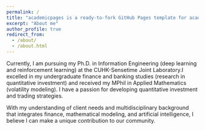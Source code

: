 ```yaml
---
permalink: /
title: "academicpages is a ready-to-fork GitHub Pages template for academic personal websites"
excerpt: "About me"
author_profile: true
redirect_from: 
  - /about/
  - /about.html
---
```



Currently, I am pursuing my Ph.D. in Information Engineering (deep learning and reinforcement learning) at the CUHK-Sensetime Joint Laboratory.I excelled in my undergraduate finance and banking studies (research in quantitative investment) and received my MPhil in Applied Mathematics (volatility modeling). I have a passion for developing quantitative investment and trading strategies. 

With my understanding of client needs and multidisciplinary background that integrates finance, mathematical modeling, and artificial intelligence, I believe I can make a unique contribution to our community.
